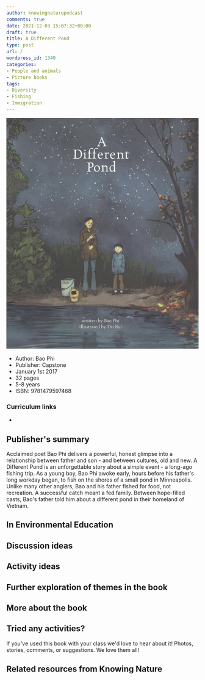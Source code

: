 ```yaml
---
author: knowingnaturepodcast
comments: true
date: 2021-12-03 15:07:32+00:00
draft: true
title: A Different Pond
type: post
url: /
wordpress_id: 1340
categories:
- People and animals
- Picture books
tags:
- Diversity
- Fishing
- Immigration
---
```


![](different-pond-cover.jpg)

  * Author: Bao Phi
  * Publisher: Capstone
  * January 1st 2017
  * 32 pages
  * 5-8 years
  * ISBN: 9781479597468

### Curriculum links

  * 

## Publisher's summary

Acclaimed poet Bao Phi delivers a powerful, honest glimpse into a relationship
between father and son - and between cultures, old and new. A Different Pond
is an unforgettable story about a simple event - a long-ago fishing trip. As a
young boy, Bao Phi awoke early, hours before his father's long workday began,
to fish on the shores of a small pond in Minneapolis. Unlike many other
anglers, Bao and his father fished for food, not recreation. A successful
catch meant a fed family. Between hope-filled casts, Bao's father told him
about a different pond in their homeland of Vietnam.

## In Environmental Education

## Discussion ideas

## Activity ideas

## Further exploration of themes in the book

## More about the book

## Tried any activities?

If you've used this book with your class we'd love to hear about it! Photos,
stories, comments, or suggestions. We love them all!

## Related resources from Knowing Nature

